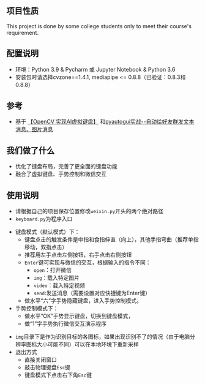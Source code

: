 ## 项目性质
This project is done by some college students only to meet their course's requirement.

## 配置说明
- 环境：Python 3.9 & Pycharm 或 Jupyter Notebook & Python 3.6
- 安装包时请选择cvzone==1.4.1, mediapipe <= 0.8.8（已验证：0.8.3和0.8.8）

## 参考
- 基于 [【OpenCV 实现AI虚拟键盘】](https://blog.csdn.net/weixin_44692055/article/details/121576593) 
和[pyautogui实战--自动给好友群发文本消息、图片消息](https://blog.csdn.net/m0_49710816/article/details/124166333)

## 我们做了什么
- 优化了键盘布局，完善了更全面的键盘功能
- 融合了虚拟键盘、手势控制和微信交互

## 使用说明
- 请根据自己的项目保存位置修改`weixin.py`开头的两个绝对路径
- `keyboard.py`为程序入口
+ 键盘模式（默认模式）下：
	- 键盘点击的触发条件是中指和食指伸直（向上），其他手指弯曲（推荐单指移动，双指点击）
	- 推荐用左手点击左侧按钮，右手点击右侧按钮
	- `Enter`键可实现与微信的交互，根据输入的指令不同：
		+ `open`：打开微信
		+ `img`：载入特定图片
		+ `video`：载入特定视频
		+ `send`:发送消息（需要设置对应快捷键为Enter键）
	- 做水平“六”字手势隐藏键盘，进入手势控制模式。
+ 手势控制模式下：
	- 做水平“OK”手势显示键盘，切换到键盘模式，
	- 做“1”字手势执行微信交互演示程序

- `img`目录下是作为识别目标的各图标，如果出现识别不了的情况（由于电脑分辨率图标大小可能不同）可以在本地环境下重新采样
- 退出方式
	+ 直接关闭窗口 
	+ 敲击物理键盘`Esc`键
	+ 键盘模式下点击右下角`Esc`键
